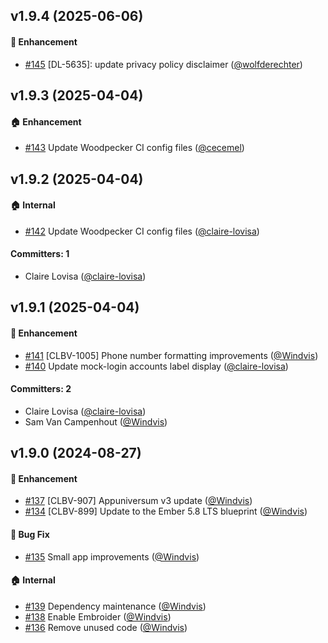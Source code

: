 ## v1.9.4 (2025-06-06)
#### :rocket: Enhancement
* [#145](https://github.com/lblod/frontend-contactgegevens-loket/pull/145) [DL-5635]: update privacy policy disclaimer ([@wolfderechter](https://github.com/wolfderechter))

## v1.9.3 (2025-04-04)
#### :house: Enhancement
* [#143](https://github.com/lblod/frontend-contactgegevens-loket/pull/143) Update Woodpecker CI config files ([@cecemel](https://github.com/cecemel))

## v1.9.2 (2025-04-04)

#### :house: Internal
* [#142](https://github.com/lblod/frontend-contactgegevens-loket/pull/142) Update Woodpecker CI config files ([@claire-lovisa](https://github.com/claire-lovisa))

#### Committers: 1
- Claire Lovisa ([@claire-lovisa](https://github.com/claire-lovisa))

## v1.9.1 (2025-04-04)

#### :rocket: Enhancement
* [#141](https://github.com/lblod/frontend-contactgegevens-loket/pull/141) [CLBV-1005] Phone number formatting improvements ([@Windvis](https://github.com/Windvis))
* [#140](https://github.com/lblod/frontend-contactgegevens-loket/pull/140) Update mock-login accounts label display ([@claire-lovisa](https://github.com/claire-lovisa))

#### Committers: 2
- Claire Lovisa ([@claire-lovisa](https://github.com/claire-lovisa))
- Sam Van Campenhout ([@Windvis](https://github.com/Windvis))

## v1.9.0 (2024-08-27)

#### :rocket: Enhancement
* [#137](https://github.com/lblod/frontend-contactgegevens-loket/pull/137) [CLBV-907] Appuniversum v3 update ([@Windvis](https://github.com/Windvis))
* [#134](https://github.com/lblod/frontend-contactgegevens-loket/pull/134) [CLBV-899] Update to the Ember 5.8 LTS blueprint ([@Windvis](https://github.com/Windvis))

#### :bug: Bug Fix
* [#135](https://github.com/lblod/frontend-contactgegevens-loket/pull/135) Small app improvements ([@Windvis](https://github.com/Windvis))

#### :house: Internal
* [#139](https://github.com/lblod/frontend-contactgegevens-loket/pull/139) Dependency maintenance ([@Windvis](https://github.com/Windvis))
* [#138](https://github.com/lblod/frontend-contactgegevens-loket/pull/138) Enable Embroider ([@Windvis](https://github.com/Windvis))
* [#136](https://github.com/lblod/frontend-contactgegevens-loket/pull/136) Remove unused code ([@Windvis](https://github.com/Windvis))
